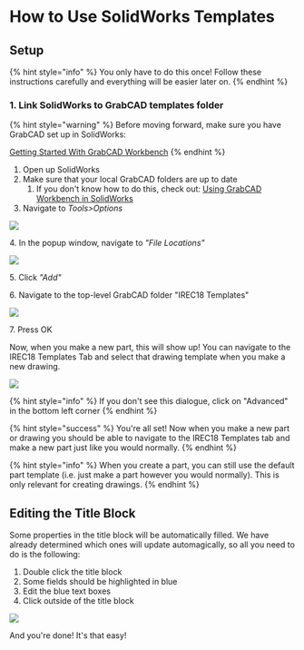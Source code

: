 # How to Use SolidWorks Templates

## Setup

{% hint style="info" %}
You only have to do this once! Follow these instructions carefully and everything will be easier later on.
{% endhint %}

### 1. Link SolidWorks to GrabCAD templates folder

{% hint style="warning" %}
Before moving forward, make sure you have GrabCAD set up in SolidWorks:&#x20;

[Getting Started With GrabCAD Workbench](../software/deprecated-software/getting-started-with-grabcad.md)
{% endhint %}

1. Open up SolidWorks
2. Make sure that your local GrabCAD folders are up to date
   1. If you don't know how to do this, check out: [Using GrabCAD Workbench in SolidWorks](../software/deprecated-software/using-grabcad-workbench-in-solidworks.md)
3. Navigate to _Tools>Options_

![](../../.gitbook/assets/toolsoptions.PNG)

4\. In the popup window, navigate to _"File Locations"_

![](../../.gitbook/assets/filelocations.PNG)

5\. Click _"Add"_

6\. Navigate to the top-level GrabCAD folder "IREC18 Templates"

![](../../.gitbook/assets/irectemplates.PNG)

7\. Press OK

Now, when you make a new part, this will show up! You can navigate to the IREC18 Templates Tab and select that drawing template when you make a new drawing.

![](../../.gitbook/assets/newdocdialogue.PNG)

{% hint style="info" %}
If you don't see this dialogue, click on "Advanced" in the bottom left corner
{% endhint %}

{% hint style="success" %}
You're all set! Now when you make a new part or drawing you should be able to navigate to the IREC18 Templates tab and make a new part just like you would normally.
{% endhint %}

{% hint style="info" %}
When you create a part, you can still use the default part template (i.e. just make a part however you would normally). This is only relevant for creating drawings.
{% endhint %}

## Editing the Title Block

Some properties in the title block will be automatically filled. We have already determined which ones will update automagically, so all you need to do is the following:

1. Double click the title block
2. Some fields should be highlighted in blue
3. Edit the blue text boxes
4. Click outside of the title block

![](../../.gitbook/assets/blueboxes.PNG)

And you're done! It's that easy!
